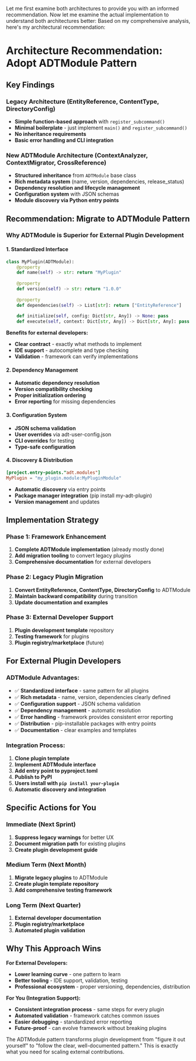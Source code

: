 Let me first examine both architectures to provide you with an informed recommendation. Now let me examine the actual implementation to understand both architectures better: Based on my comprehensive analysis, here's my architectural recommendation:

# **Architecture Recommendation: Adopt ADTModule Pattern**

## **Key Findings**

### **Legacy Architecture (EntityReference, ContentType, DirectoryConfig)**
- **Simple function-based approach** with `register_subcommand()` 
- **Minimal boilerplate** - just implement `main()` and `register_subcommand()`
- **No inheritance requirements**
- **Basic error handling and CLI integration**

### **New ADTModule Architecture (ContextAnalyzer, ContextMigrator, CrossReference)**
- **Structured inheritance** from `ADTModule` base class
- **Rich metadata system** (name, version, dependencies, release_status)
- **Dependency resolution and lifecycle management**
- **Configuration system** with JSON schemas
- **Module discovery via Python entry points**

## **Recommendation: Migrate to ADTModule Pattern**

### **Why ADTModule is Superior for External Plugin Development**

#### **1. Standardized Interface**
```python
class MyPlugin(ADTModule):
    @property
    def name(self) -> str: return "MyPlugin"
    
    @property 
    def version(self) -> str: return "1.0.0"
    
    @property
    def dependencies(self) -> List[str]: return ["EntityReference"]
    
    def initialize(self, config: Dict[str, Any]) -> None: pass
    def execute(self, context: Dict[str, Any]) -> Dict[str, Any]: pass
```

**Benefits for external developers:**
- **Clear contract** - exactly what methods to implement
- **IDE support** - autocomplete and type checking
- **Validation** - framework can verify implementations

#### **2. Dependency Management**
- **Automatic dependency resolution** 
- **Version compatibility checking**
- **Proper initialization ordering**
- **Error reporting** for missing dependencies

#### **3. Configuration System**
- **JSON schema validation**
- **User overrides** via adt-user-config.json
- **CLI overrides** for testing
- **Type-safe configuration**

#### **4. Discovery & Distribution**
```toml
[project.entry-points."adt.modules"]
MyPlugin = "my_plugin.module:MyPluginModule"
```
- **Automatic discovery** via entry points
- **Package manager integration** (pip install my-adt-plugin)
- **Version management** and updates

## **Implementation Strategy**

### **Phase 1: Framework Enhancement**
1. **Complete ADTModule implementation** (already mostly done)
2. **Add migration tooling** to convert legacy plugins
3. **Comprehensive documentation** for external developers

### **Phase 2: Legacy Plugin Migration**
1. **Convert EntityReference, ContentType, DirectoryConfig** to ADTModule
2. **Maintain backward compatibility** during transition
3. **Update documentation and examples**

### **Phase 3: External Developer Support**
1. **Plugin development template** repository
2. **Testing framework** for plugins
3. **Plugin registry/marketplace** (future)

## **For External Plugin Developers**

### **ADTModule Advantages:**
- ✅ **Standardized interface** - same pattern for all plugins
- ✅ **Rich metadata** - name, version, dependencies clearly defined
- ✅ **Configuration support** - JSON schema validation
- ✅ **Dependency management** - automatic resolution
- ✅ **Error handling** - framework provides consistent error reporting
- ✅ **Distribution** - pip-installable packages with entry points
- ✅ **Documentation** - clear examples and templates

### **Integration Process:**
1. **Clone plugin template** 
2. **Implement ADTModule interface**
3. **Add entry point to pyproject.toml**
4. **Publish to PyPI**
5. **Users install with `pip install your-plugin`**
6. **Automatic discovery and integration**

## **Specific Actions for You**

### **Immediate (Next Sprint)**
1. **Suppress legacy warnings** for better UX
2. **Document migration path** for existing plugins
3. **Create plugin development guide**

### **Medium Term (Next Month)**
1. **Migrate legacy plugins** to ADTModule
2. **Create plugin template repository**
3. **Add comprehensive testing framework**

### **Long Term (Next Quarter)**
1. **External developer documentation**
2. **Plugin registry/marketplace**
3. **Automated plugin validation**

## **Why This Approach Wins**

**For External Developers:**
- **Lower learning curve** - one pattern to learn
- **Better tooling** - IDE support, validation, testing
- **Professional ecosystem** - proper versioning, dependencies, distribution

**For You (Integration Support):**
- **Consistent integration process** - same steps for every plugin
- **Automated validation** - framework catches common issues
- **Easier debugging** - standardized error reporting
- **Future-proof** - can evolve framework without breaking plugins

The ADTModule pattern transforms plugin development from "figure it out yourself" to "follow the clear, well-documented pattern." This is exactly what you need for scaling external contributions.